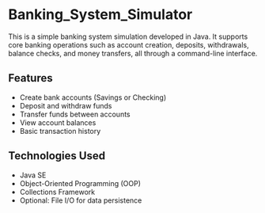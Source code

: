 # Banking_System_Simulator

This is a simple banking system simulation developed in Java. It supports core banking operations such as account creation, deposits, withdrawals, balance checks, and money transfers, all through a command-line interface.

## Features

- Create bank accounts (Savings or Checking)
- Deposit and withdraw funds
- Transfer funds between accounts
- View account balances
- Basic transaction history

## Technologies Used

- Java SE
- Object-Oriented Programming (OOP)
- Collections Framework
- Optional: File I/O for data persistence

